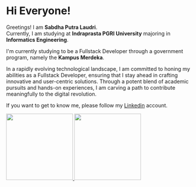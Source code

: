 # Hi Everyone! 

Greetings! I am **Sabdha Putra Laudri**.\
Currently, I am studying at **Indraprasta PGRI University** majoring in **Informatics Engineering**.

I'm currently studying to be a Fullstack Developer through a government program, namely the **Kampus Merdeka**.  

In a rapidly evolving technological landscape, I am committed to honing my abilities as a Fullstack Developer, ensuring that I stay ahead in crafting innovative and user-centric solutions. Through a potent blend of academic pursuits and hands-on experiences, I am carving a path to contribute meaningfully to the digital revolution.

If you want to get to know me, please follow my [Linkedin](https://www.linkedin.com/in/sabdha-putra-laudri-349bba221/) account.

<p align="left">
<a href="https://github.com/sabdha04">
  <img height="180em" src="https://github-readme-stats-eight-theta.vercel.app/api?username=sabdha04&show_icons=true&theme=algolia&include_all_commits=true&count_private=true"/>
  <img height="180em" src="https://github-readme-stats-eight-theta.vercel.app/api/top-langs/?username=sabdha04&layout=compact&langs_count=8&theme=algolia"/>
</a>
</p>

<!--
**sabdha04/sabdha04** is a ✨ _special_ ✨ repository because its `README.md` (this file) appears on your GitHub profile.

Here are some ideas to get you started:

- 🔭 I’m currently working on ...
- 🌱 I’m currently learning ...
- 👯 I’m looking to collaborate on ...
- 🤔 I’m looking for help with ...
- 💬 Ask me about ...
- 📫 How to reach me: ...
- 😄 Pronouns: ...
- ⚡ Fun fact: ...
-->

